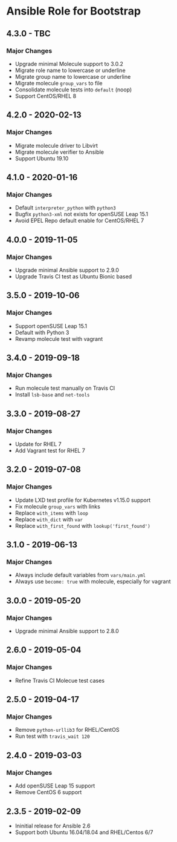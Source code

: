 # Ansible Role for Bootstrap

## 4.3.0 - TBC

### Major Changes

  - Upgrade minimal Molecule support to 3.0.2
  - Migrate role name to lowercase or underline
  - Migrate group name to lowercase or underline
  - Migrate molecule `group_vars` to file
  - Consolidate molecule tests into `default` (noop)
  - Support CentOS/RHEL 8

## 4.2.0 - 2020-02-13

### Major Changes

  - Migrate molecule driver to Libvirt
  - Migrate molecule verifier to Ansible
  - Support Ubuntu 19.10

## 4.1.0 - 2020-01-16

### Major Changes

  - Default `interpreter_python` with `python3`
  - Bugfix `python3-xml` not exists for openSUSE Leap 15.1
  - Avoid EPEL Repo default enable for CentOS/RHEL 7

## 4.0.0 - 2019-11-05

### Major Changes

  - Upgrade minimal Ansible support to 2.9.0
  - Upgrade Travis CI test as Ubuntu Bionic based

## 3.5.0 - 2019-10-06

### Major Changes

  - Support openSUSE Leap 15.1
  - Default with Python 3
  - Revamp molecule test with vagrant

## 3.4.0 - 2019-09-18

### Major Changes

  - Run molecule test manually on Travis CI
  - Install `lsb-base` and `net-tools`

## 3.3.0 - 2019-08-27

### Major Changes

  - Update for RHEL 7
  - Add Vagrant test for RHEL 7

## 3.2.0 - 2019-07-08

### Major Changes

  - Update LXD test profile for Kubernetes v1.15.0 support
  - Fix molecule `group_vars` with links
  - Replace `with_items` with `loop`
  - Replace `with_dict` with `var`
  - Replace `with_first_found` with `lookup('first_found')`

## 3.1.0 - 2019-06-13

### Major Changes

  - Always include default variables from `vars/main.yml`
  - Always use `become: true` with molecule, especially for vagrant

## 3.0.0 - 2019-05-20

### Major Changes

  - Upgrade minimal Ansible support to 2.8.0

## 2.6.0 - 2019-05-04

### Major Changes

  - Refine Travis CI Molecue test cases

## 2.5.0 - 2019-04-17

### Major Changes

  - Remove `python-urllib3` for RHEL/CentOS
  - Run test with `travis_wait 120`

## 2.4.0 - 2019-03-03

### Major Changes

  - Add openSUSE Leap 15 support
  - Remove CentOS 6 support

## 2.3.5 - 2019-02-09

  - Ininitial release for Ansible 2.6
  - Support both Ubuntu 16.04/18.04 and RHEL/Centos 6/7
